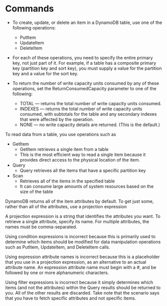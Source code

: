 # Commands

- To create, update, or delete an item in a DynamoDB table, use one of the following operations:
	- PutItem
	- UpdateItem
	- DeleteItem

- For each of these operations, you need to specify the entire primary key, not just part of it. For example, if a table has a composite primary key (partition key and sort key), you must supply a value for the partition key and a value for the sort key.

-  To return the number of write capacity units consumed by any of these operations, set the ReturnConsumedCapacity parameter to one of the following:

	- TOTAL — returns the total number of write capacity units consumed.
	- INDEXES — returns the total number of write capacity units consumed, with subtotals for the table and any secondary indexes that were affected by the operation.
	- NONE — no write capacity details are returned. (This is the default.)


To read data from a table, you use operations such as 
- GetItem
	- GetItem retrieves a single item from a table
	- This is the most efficient way to read a single item because it provides direct access to the physical location of the item.
- Query
	- Query retrieves all the items that have a specific partition key
- Scan
	- Retrieves all of the items in the specified table
	- It can consume large amounts of system resources based on the size of the table

DynamoDB returns all of the item attributes by default. To get just some, rather than all of the attributes, use a projection expression

A projection expression is a string that identifies the attributes you want. To retrieve a single attribute, specify its name. For multiple attributes, the names must be comma-separated.

Using condition expressions is incorrect because this is primarily used to determine which items should be modified for data manipulation operations such as PutItem, UpdateItem, and DeleteItem calls.

Using expression attribute names is incorrect because this is a placeholder that you use in a projection expression, as an alternative to an actual attribute name. An expression attribute name must begin with a #, and be followed by one or more alphanumeric characters.

Using filter expressions is incorrect because it simply determines which items (and not the attributes) within the Query results should be returned to you. All of the other results are discarded. Take note that the scenario says that you have to fetch specific attributes and not specific items.

 